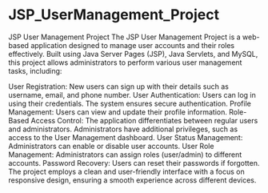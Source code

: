 # JSP_UserManagement_Project
JSP User Management Project
The JSP User Management Project is a web-based application designed to manage user accounts and their roles effectively. Built using Java Server Pages (JSP), Java Servlets, and MySQL, this project allows administrators to perform various user management tasks, including:

User Registration: New users can sign up with their details such as username, email, and phone number.
User Authentication: Users can log in using their credentials. The system ensures secure authentication.
Profile Management: Users can view and update their profile information.
Role-Based Access Control: The application differentiates between regular users and administrators. Administrators have additional privileges, such as access to the User Management dashboard.
User Status Management: Administrators can enable or disable user accounts.
User Role Management: Administrators can assign roles (user/admin) to different accounts.
Password Recovery: Users can reset their passwords if forgotten.
The project employs a clean and user-friendly interface with a focus on responsive design, ensuring a smooth experience across different devices.

